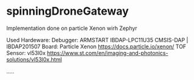 # spinningDroneGateway
Implementation done on particle Xenon wirh Zephyr

Used Hardeware:
  Debugger: ARMSTART IBDAP-LPC11U35 CMSIS-DAP | IBDAP201507
  Board:  Particle Xenon https://docs.particle.io/xenon/
  TOF Sensor: vl53l0x https://www.st.com/en/imaging-and-photonics-solutions/vl53l0x.html

.....
